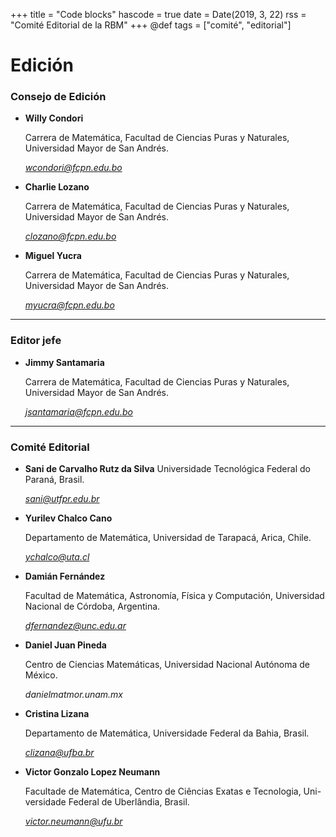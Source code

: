 +++
title = "Code blocks"
hascode = true
date = Date(2019, 3, 22)
rss = "Comité Editorial de la RBM"
+++
@def tags = ["comité", "editorial"]

# Edición
### Consejo de Edición
- **Willy Condori** 
    
    Carrera de Matemática, Facultad de Ciencias Puras y Naturales, Universidad Mayor de San Andrés. 
    
    *wcondori@fcpn.edu.bo*
- **Charlie Lozano** 
    
    Carrera de Matemática, Facultad de Ciencias Puras y Naturales, Universidad Mayor de San Andrés. 
    
    *clozano@fcpn.edu.bo*
- **Miguel Yucra** 
    
    Carrera de Matemática, Facultad de Ciencias Puras y Naturales, Universidad Mayor de San Andrés. 
    
    *myucra@fcpn.edu.bo*
---
### Editor jefe

- **Jimmy Santamaria** 
    
    Carrera de Matemática, Facultad de Ciencias Puras y Naturales, Universidad Mayor de San Andrés. 
    
    *jsantamaria@fcpn.edu.bo*
---
### Comité Editorial
- **Sani de Carvalho Rutz da Silva** 
    Universidade Tecnológica Federal do Paraná, Brasil. 
    
    *sani@utfpr.edu.br*
- **Yurilev Chalco Cano**

    Departamento de Matemática, Universidad de Tarapacá, Arica, Chile. 
    
    *ychalco@uta.cl*
- **Damián Fernández**

    Facultad de Matemática, Astronomía, Física y Computación, Universidad Nacional de Córdoba, Argentina.
    
    *dfernandez@unc.edu.ar*
- **Daniel Juan Pineda**
    
    Centro de Ciencias Matemáticas, Universidad Nacional Autónoma de México. 
    
    *danielmatmor.unam.mx*
- **Cristina Lizana**

    Departamento de Matemática, Universidade Federal da Bahia, Brasil. 
    
    *clizana@ufba.br*
- **Victor Gonzalo Lopez Neumann**

    Facultade de Matemática, Centro de Ciências Exatas e Tecnologia, Uni- versidade Federal de Uberlândia, Brasil. 
    
    *victor.neumann@ufu.br*
